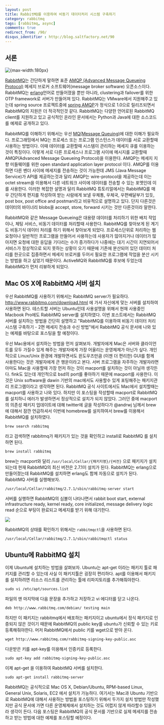 ```yaml
---
layout: post
title: RabbitMQ를 이용하여 비동기 데이터처리 시스템 구축하기
category: rabbitmq
tags: [rabbitmq, async]
comments: true
redirect_from: /90/
disqus_identifier : http://blog.saltfactory.net/90
---
```


## 서론

![{max-width:180px}](http://hbn-blog-assets.s3.ap-northeast-2.amazonaws.com/saltfactory/images/08ce2e6f-1119-4f85-ba5f-cac72dedae29)

[RabbitMQ](http://www.rabbitmq.com)는 간단하게 말하면 표준 [AMQP (Advanced Message Queueing Protocol)](http://www.amqp.org) 메세지 브로커 소프트웨어(message broker software) 오픈소스이다. RabbitMQ는 [erlang](http://www.erlang.org)언어로 만들어졌을 뿐만 아니라, clustering과 failover를 위한 OTP framework로 서버가 만들어져 있다. RabbitMQ는 VMware에서 지원해주고 있는데 spring source 프로젝트중에 [spring AMQP](http://projects.spring.io/spring-amqp/)가 정식으로 1.0으로 릴리즈되면서 RabbitMQ의 지원은 더 적극적인것 같다. RabbitMQ는 다양한 언어로된 RabbitMQ client를 지원하고 있고 공식적인 온라인 문서에서는 Python과 Java에 대한 소스코드를 예제로 공개하고 있다.

RabbitMQ를 이해하기 위해서는 우선 [MQ(Message Queuing)](http://en.wikipedia.org/wiki/Message_queue)에 대한 이해가 필요하다. 프로그래밍에서 MQ는 프로세스 또는 프로그램 인스턴스가 데이터를 서로 교환할때 사용하는 방법이다. 이때 데이터를 교환할때 시스템이 관리하는 메세지 큐를 이용하는 것이 특징이다. 이렇게 서로 다른 프로세스나 프로그램 사이에 메시지를 교환할때 AMQP(Advanced Message Queueing Protocol)을 이용한다. AMQP는 메세지 지향 미들웨어를 위한 open standard application layer protocol 이다. AMQP를 이용하면 다른 벤더 사이에 메세지를 전송하는 것이 가능한데 JMS (Java Message Service)가 API를 제공하는것과 달리 AMQP는 wire-protocol을 제공하는데 이는 octet stream을 이용해서 다른 네트워크 사이에 데이터를 전송할 수 있는 포멧인데 이를 사용한다. 이러한 복잡한 설명과 달리 RabbitMQ 튜토리얼에서는 RabbitMQ를 매우 간단하게 편지를 작성하여 받는 사람에게 보낼 우체통, 우체국, 우편배달부가 있듯,  post box, post office and postman라고 비유적으로 설명하고 있다. 단지 다른것은 데이터의 바이너리 blobs을 accept, store, forward 시키는 것만 다른것이라 말한다.

RabbitMQ와 같은 Message Queueing은 대용량 데이터를 처리하기 위한 배치 작업이나, 체팅 서비스, 비동기 데이터를 처리할때 사용한다. RabbitMQ를 찾아보게 된 계기도 비동기식 데이터 처리를 하기 위해서 찾아보게 되었다. 프로세스단위로 처리하는 웹 요청이나 일반적인 프로그램을 만들어서 사용하는데 사용자가 많아지거나 데이터가 많아지면 요청에 대한 응답을 기다리는 수가 증가하다가 나중에는 대기 시간이 지연되어서 서비스가 정상적으로 되지 못하는 상황이 오기 때문에 기존에 분산되어 있던 데이터 처리를 한곳으로 집중하면서 메세지 브로커를 두어서 필요한 프로그램에 작업을 분산 시키는 방법을 하고 싶었기 때문이다. ActiveMQ와 RabbitMQ를 후보에 두었는데 RabbitMQ가 먼저 리뷰하게 되었다.

<!--more-->

## Mac OS X에 RabbitMQ 서버 설치

우선 RabbitMQ를 사용하기 위해서는 RabbitMQ server가 필요하다. http://www.rabbitmq.com/download.html 에 가서 자신에게 맞는 서버를 설치하여 사용하면 된다. 테스트할 서버는 Ubuntu인데 사용설명을 위해서 현재 사용중인 Macbook Pro에도 RabbitMQ server를 설치하였다. 이번 포스트에서는 RabbitMQ 서버를 설치하는 방법을 간단히 설명하고 "RabbitMQ를 이용하여 비동기 데이터 처리 시스템 구축하기 - 2편 메세지 전송과 수신 방법"에서 RabbitMQ 공식 문서에 나와 있는 예제를 바탕으로 포스팅을 할 예정이다.

우선 Mac용에서 설치하는 방법을 먼저 살펴보자. 개발자에게 Mac은 서버와 클라이언트를 모두 가질수 있게 해주는 개발자에게 가장 어울리는 운영체제가 아닌가 싶다. 개인적으로 Linux/Unix 환경에 개발하면서도 윈도우즈만큼 (이젠 더 편리한) GUI를 함께 사용한다는 것은 개발자에게 큰 행운이라고 본다. 서버 프로그램을 자주하는 개발자라면 아마도 Mac을 사용할때 가장 먼저 하는 것이 macport를 설치하는 것이 아닐까 생각든다. fink도 있는데 개인적으로 bsd의 port를 좋아하기 때문에 macport를 사용한다. 이것은 Unix software을 dawin 기반의 mac에서도 사용할수 있게 포팅해주는 패키지관리 프로그램이라고 생각하면 된다. RabbitMQ 공식 사이트에서도 Mac에서 설치할때는 macport를 사용하고 나와 있다. 하지만 이 포스팅을 작성할때 macport로 RabbitMQ를 설치하니 에러가 발생하면서 정상적으로 설치가 되지 않았다. 그러던 중에 macport의 의존성 패키지 업데이트에 대해 twitter에 글을 작성하다가 @andrwj 님께서 brew에 대해서 잠깐 언급하셔서 이번에 homebrew를 설치하여서 brew를 이용해서 RabbitMQ를 설치하였다.

```
brew search rabbitmq
```

라고 검색하면 rabbitmq가 패키지가 있는 것을 확인하고 install로 RabbitMQ 를 설치하면 된다.

```
brew install rabbitmq
```

brew는 macport와 달리 `/usr/local/Cellar/{패키지명}/{버전}` 으로 패키지가 설치되는데 현재 RabbitMQ의 최신 버전은 2.7.1이 설치가 된다. RabbitMQ는 erlang으로 만들어졌는데 RabbitMQ를 설치하면 erlang도 함께 자동으로 설치가 된다. RabbitMQ 서버를 실행해보자.

```
/usr/local/Cellar/rabbitmq/2.7.1/sbin/rabbitmq-server start
```

서버를 실행하면 RabbitMQ의 심볼이 나타나면서 rabbit boot start, external infrastructure ready, kernel ready, core initialized, message delivery logic read 순으로 부팅이 완료되고 메세지를 받기 위해 대기한다.

![](http://hbn-blog-assets.s3.ap-northeast-2.amazonaws.com/saltfactory/images/ade5c010-e308-401d-bc48-364cfc70d2ae)

RabbitMQ의 상태를 확인하기 위해서는 `rabbitmqctl`을 사용하면 된다.

```
/usr/local/Cellar/rabbitmq/2.7.1/sbin/rabbitmqctl status
```

## Ubuntu에 RabbitMQ 설치

이제 Ubuntu에 설치하는 방법을 살펴보자. Ubuntu는 apt-get 이라는 패키지 툴로 패키지를 관리할 수 있는데 사실 이 패키지툴은 굉장히 편리하다. apt를 이용해서 패키지를 설치하려면 리소스 리스트를 관리하는 툴에 리파지토리를 추가해줘야한다.

```
sudo vi /etc/apt/sources.list
```

파일의 맨 마지막에 다음 문장을 추가하고 저장하고 vi 에디터를 닫고 나온다.

```
deb http://www.rabbitmq.com/debian/ testing main
```

하지만 이 패키지는 rabbitmq에서 배포하는 패키지이고 ubuntu에서 정식 패키지로 인증되지 않은 것이기 때문에 RabbitMQ의 public key를 ubuntu가 신뢰할 수 있는 키로 등록해줘야한다. 머저 RabbitMQ에서 public 키를 wget으로 받아 온다.

```
wget http://www.rabbitmq.com/rabbitmq-signing-key-public.asc
```

다운받은 키를 apt-key를 이용해서 인증키로 등록한다.

```
sudo apt-key add rabbitmq-signing-key-public.asc
```

이제 apt-get 을 이용하여 RabbitMQ 서버를 설치한다.

```
sudo apt-get install rabbitmq-server
```

RabbitMQ는 공식적으로 Mac OS X, Debian/Ubuntu, RPM-based Linux, General Unix, Solaris, EC2 에서 설치가 가능하다. 여기서는 Mac과 Ubuntu 기반으로 RabbitMQ에 대해서 사용하는 방법을 포스팅하기 위해서 두가지 설치 방법만 작성했지만 공식 문서에 가면 다른 운영체제에서 설치하는 것도 어렵지 않게 따라할수 있을거라 생각이 든다. 다음 포스팅은 RabbitMQ의 공식 문서를 기반으로 실제 메세지를 전송하고 받는 방법에 대한 예제를 포스팅할 예정이다.

